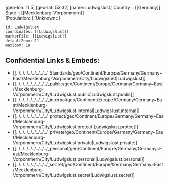 ﻿---
location: [53.32,11.5] 
mapzoom: [7,12] 
mapmarker: city 
type: City
tags:
- geo/City


SpocWebEntityId: 32130
isDeleted: false
confidential: public

---
[geo-lon::11.5] 
[geo-lat::53.32] 
[name::Ludwigslust] 
Country :: [[Germany]]  
State :: [[Mecklenburg-Vorpommern]]  
[Population::] 
[Unknown::] 


```leaflet
id: Ludwigslust
coordinates: [[Ludwigslust]] 
markerFile: [[Ludwigslust]] 
defaultZoom: 11 
maxZoom: 18
```


## Confidential Links & Embeds: 
- [[../../../../../../../../_Standards/geo/Continent/Europe/Germany/Germany~East/Mecklenburg-Vorpommern/City/Ludwigslust|Ludwigslust]] 
- [[../../../../../../../../_public/geo/Continent/Europe/Germany/Germany~East/Mecklenburg-Vorpommern/City/Ludwigslust.public|Ludwigslust.public]] 
- [[../../../../../../../../_internal/geo/Continent/Europe/Germany/Germany~East/Mecklenburg-Vorpommern/City/Ludwigslust.internal|Ludwigslust.internal]] 
- [[../../../../../../../../_protect/geo/Continent/Europe/Germany/Germany~East/Mecklenburg-Vorpommern/City/Ludwigslust.protect|Ludwigslust.protect]] 
- [[../../../../../../../../_private/geo/Continent/Europe/Germany/Germany~East/Mecklenburg-Vorpommern/City/Ludwigslust.private|Ludwigslust.private]] 
- [[../../../../../../../../_personal/geo/Continent/Europe/Germany/Germany~East/Mecklenburg-Vorpommern/City/Ludwigslust.personal|Ludwigslust.personal]] 
- [[../../../../../../../../_secret/geo/Continent/Europe/Germany/Germany~East/Mecklenburg-Vorpommern/City/Ludwigslust.secret|Ludwigslust.secret]] 

